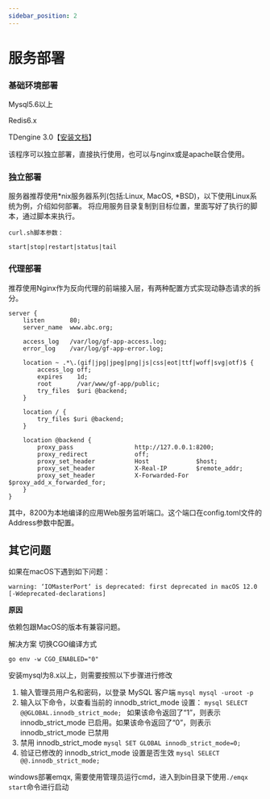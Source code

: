 ```yaml
---
sidebar_position: 2
---
```

# 服务部署

### 基础环境部署


Mysql5.6以上

Redis6.x

TDengine 3.0【[安装文档](https://docs.taosdata.com/get-started/package/)】


该程序可以独立部署，直接执行使用，也可以与nginx或是apache联合使用。

### 独立部署

服务器推荐使用*nix服务器系列(包括:Linux, MacOS, *BSD)，以下使用Linux系统为例，介绍如何部署。
将应用服务目录复制到目标位置，里面写好了执行的脚本，通过脚本来执行。


```
curl.sh脚本参数：

start|stop|restart|status|tail

```


### 代理部署

推荐使用Nginx作为反向代理的前端接入层，有两种配置方式实现动静态请求的拆分。

```
server {
    listen       80;
    server_name  www.abc.org;

    access_log   /var/log/gf-app-access.log;
    error_log    /var/log/gf-app-error.log;

    location ~ .*\.(gif|jpg|jpeg|png|js|css|eot|ttf|woff|svg|otf)$ {
        access_log off;
        expires    1d;
        root       /var/www/gf-app/public;
        try_files  $uri @backend;
    }

    location / {
        try_files $uri @backend;
    }

    location @backend {
        proxy_pass                 http://127.0.0.1:8200;
        proxy_redirect             off;
        proxy_set_header           Host             $host;
        proxy_set_header           X-Real-IP        $remote_addr;
        proxy_set_header           X-Forwarded-For  $proxy_add_x_forwarded_for;
    }
}

```

其中，8200为本地编译的应用Web服务监听端口。这个端口在config.toml文件的Address参数中配置。


## 其它问题

如果在macOS下遇到如下问题：
```
warning: ‘IOMasterPort‘ is deprecated: first deprecated in macOS 12.0 [-Wdeprecated-declarations]
```
**原因**

依赖包跟MacOS的版本有兼容问题。

解决方案
切换CGO编译方式
```
go env -w CGO_ENABLED="0"
```

安装mysql为8.x以上，则需要按照以下步骤进行修改 

1. 输入管理员用户名和密码，以登录 MySQL 客户端
        ```mysql
        mysql -uroot -p
        ```
2. 输入以下命令，以查看当前的 innodb_strict_mode 设置：
        ```mysql
        SELECT @@GLOBAL.innodb_strict_mode;
        ```
    如果该命令返回了“1”，则表示 innodb_strict_mode 已启用。如果该命令返回了“0”，则表示 innodb_strict_mode 已禁用
3. 禁用 innodb_strict_mode
        ```mysql
        SET GLOBAL innodb_strict_mode=0;
        ```
4. 验证已修改的 innodb_strict_mode 设置是否生效
        ```mysql
        SELECT @@.innodb_strict_mode;
        ```

windows部署emqx, 需要使用管理员运行cmd，进入到bin目录下使用`./emqx start`命令进行启动
